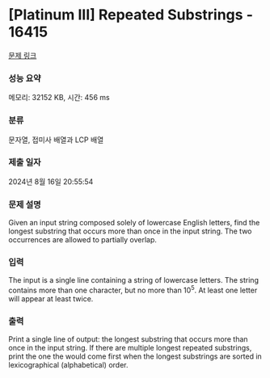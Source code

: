 # [Platinum III] Repeated Substrings - 16415 

[문제 링크](https://www.acmicpc.net/problem/16415) 

### 성능 요약

메모리: 32152 KB, 시간: 456 ms

### 분류

문자열, 접미사 배열과 LCP 배열

### 제출 일자

2024년 8월 16일 20:55:54

### 문제 설명

<p>Given an input string composed solely of lowercase English letters, find the longest substring that occurs more than once in the input string. The two occurrences are allowed to partially overlap.</p>

### 입력 

 <p>The input is a single line containing a string of lowercase letters. The string contains more than one character, but no more than 10<sup>5</sup>. At least one letter will appear at least twice.</p>

### 출력 

 <p>Print a single line of output: the longest substring that occurs more than once in the input string. If there are multiple longest repeated substrings, print the one the would come first when the longest substrings are sorted in lexicographical (alphabetical) order.</p>

